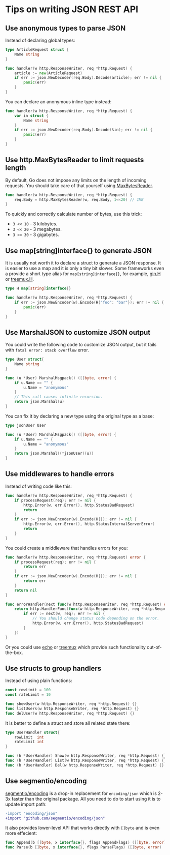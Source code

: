 # Tips on writing JSON REST API

## Use anonymous types to parse JSON

Instead of declaring global types:

```go
type ArticleRequest struct {
    Name string
}

func handler(w http.ResponseWriter, req *http.Request) {
    article := new(ArticleRequest)
    if err := json.NewDecoder(req.Body).Decode(article); err != nil {
        panic(err)
    }
}
```

You can declare an anonymous inline type instead:

```go
func handler(w http.ResponseWriter, req *http.Request) {
    var in struct {
        Name string
    }
    if err := json.NewDecoder(req.Body).Decode(&in); err != nil {
        panic(err)
    }
}
```

## Use http.MaxBytesReader to limit requests length

By default, Go does not impose any limits on the length of incoming requests. You should take care
of that yourself using [MaxBytesReader](https://pkg.go.dev/net/http#MaxBytesReader).

```go
func handler(w http.ResponseWriter, req *http.Request) {
    req.Body = http.MaxBytesReader(w, req.Body, 1<<20) // 1MB
}
```

To quickly and correctly calculate number of bytes, use this trick:

- `3 << 10` - 3 kilobytes.
- `3 << 20` - 3 megabytes.
- `3 << 30` - 3 gigabytes.

## Use map[string]interface{} to generate JSON

It is usually not worth it to declare a struct to generate a JSON response. It is easier to use a
map and it is only a tiny bit slower. Some frameworks even a provide a short type alias for
`map[string]interface{}`, for example, [gin.H](https://pkg.go.dev/github.com/gin-gonic/gin#H) or
[treemux.H](https://pkg.go.dev/github.com/vmihailenco/treemux#H).

```go
type H map[string]interface{}

func handler(w http.ResponseWriter, req *http.Request) {
    if err := json.NewEncoder(w).Encode(H{"foo": "bar"}); err != nil {
        panic(err)
    }
}
```

## Use MarshalJSON to customize JSON output

You could write the following code to customize JSON output, but it fails with
`fatal error: stack overflow` error.

```go
type User struct{
    Name string
}

func (u *User) MarshalMsgpack() ([]byte, error) {
    if u.Name == "" {
        u.Name = "anonymous"
    }
    // This call causes infinite recursion.
    return json.Marshal(u)
}
```

You can fix it by declaring a new type using the original type as a base:

```go
type jsonUser User

func (u *User) MarshalMsgpack() ([]byte, error) {
    if u.Name == "" {
        u.Name = "anonymous"
    }
    return json.Marshal((*jsonUser)(u))
}
```

## Use middlewares to handle errors

Instead of writing code like this:

```go
func handler(w http.ResponseWriter, req *http.Request) {
    if processRequest(req); err != nil {
        http.Error(w, err.Error(), http.StatusBadRequest)
        return
    }
    if err := json.NewEncoder(w).Encode(H{}); err != nil {
        http.Error(w, err.Error(), http.StatusInternalServerError)
        return
    }
}
```

You could create a middleware that handles errors for you:

```go
func handler(w http.ResponseWriter, req *http.Request) error {
    if processRequest(req); err != nil {
        return err
    }
    if err := json.NewEncoder(w).Encode(H{}); err != nil {
        return err
    }
    return nil
}

func errorHandler(next func(w http.ResponseWriter, req *http.Request) error) http.Handler {
    return http.HandlerFunc(func(w http.ResponseWriter, req *http.Request) {
        if err := next(w, req); err != nil {
            // You should change status code depending on the error.
            http.Error(w, err.Error(), http.StatusBadRequest)
        }
    })
}
```

Or you could use [echo](https://echo.labstack.com/) or
[treemux](https://github.com/vmihailenco/treemux) which provide such functionality out-of-the-box.

## Use structs to group handlers

Instead of using plain functions:

```go
const rowLimit = 100
const rateLimit = 10

func showUser(w http.ResponseWriter, req *http.Request) {}
func listUsers(w http.ResponseWriter, req *http.Request) {}
func delUser(w http.ResponseWriter, req *http.Request) {}
```

It is better to define a struct and store all related state there:

```go
type UserHandler struct{
    rowLimit  int
    rateLimit int
}

func (h *UserHandler) Show(w http.ResponseWriter, req *http.Request) {}
func (h *UserHandler) List(w http.ResponseWriter, req *http.Request) {}
func (h *UserHandler) Del(w http.ResponseWriter, req *http.Request) {}
```

## Use segmentio/encoding

[segmentio/encoding](https://github.com/segmentio/encoding) is a drop-in replacement for
`encoding/json` which is 2-3x faster than the original package. All you need to do to start using it
is to update import path:

```diff
-import "encoding/json"
+import "github.com/segmentio/encoding/json"
```

It also provides lower-level API that works directly with `[]byte` and is even more effecient:

```go
func Append(b []byte, x interface{}, flags AppendFlags) ([]byte, error)
func Parse(b []byte, x interface{}, flags ParseFlags) ([]byte, error)
```
